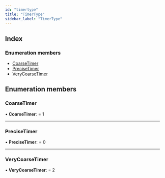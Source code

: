 ```yaml
---
id: "timertype"
title: "TimerType"
sidebar_label: "TimerType"
---
```


## Index

### Enumeration members

* [CoarseTimer](timertype.md#coarsetimer)
* [PreciseTimer](timertype.md#precisetimer)
* [VeryCoarseTimer](timertype.md#verycoarsetimer)

## Enumeration members

###  CoarseTimer

• **CoarseTimer**: = 1

___

###  PreciseTimer

• **PreciseTimer**: = 0

___

###  VeryCoarseTimer

• **VeryCoarseTimer**: = 2
